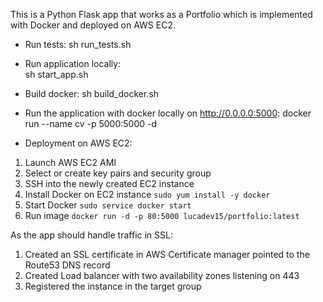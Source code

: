  This is a Python Flask app that works as a Portfolio which is implemented with Docker and deployed on AWS EC2.

-   Run tests:
     sh run_tests.sh

-   Run application locally:  
     sh start_app.sh

-   Build docker:
     sh build_docker.sh

-   Run the application with docker locally on <http://0.0.0.0:5000>:
     docker run --name cv -p 5000:5000 -d <imageid>

-   Deployment on AWS EC2:

1.  Launch AWS EC2 AMI
2.  Select or create key pairs and security group
3.  SSH into the newly created EC2 instance
4.  Install Docker on EC2 instance `sudo yum install -y docker`
5.  Start Docker `sudo service docker start`
6.  Run image `docker run -d -p 80:5000 lucadev15/portfolio:latest`

As the app should handle traffic in SSL:

1. Created an SSL certificate in AWS Certificate manager pointed to the Route53 DNS record
2. Created Load balancer with two availability zones listening on 443
3. Registered the instance in the target group
